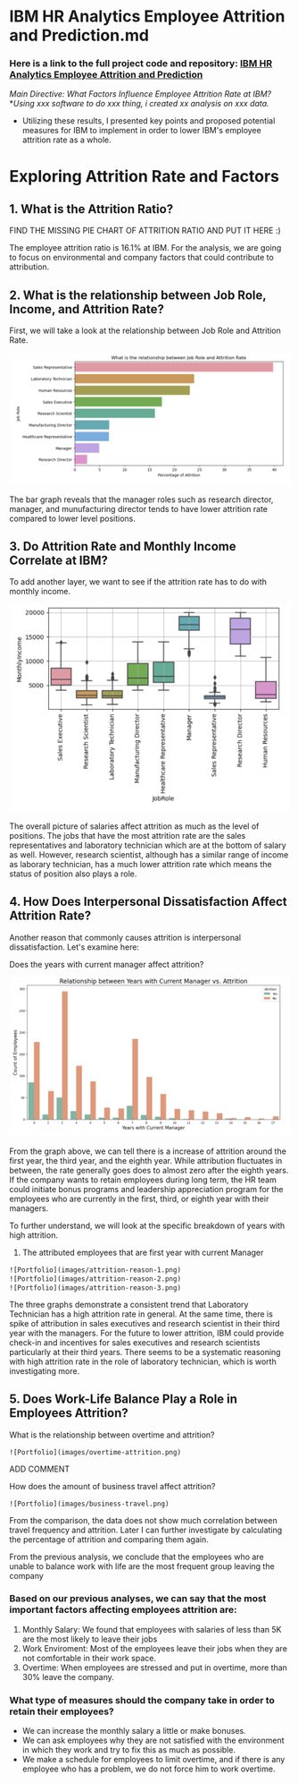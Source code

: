 # IBM HR Analytics Employee Attrition and Prediction.md
### Here is a link to the full project code and repository: <a href="https://github.com/yatongshi/IBM-HR-Analytics-Employee-Attrition-and-Performance/tree/main"> IBM HR Analytics Employee Attrition and Prediction </a>

_Main Directive: What Factors Influence Employee Attrition Rate at IBM?_
*_Using xxx software to do xxx thing, i created xx analysis on xxx data._
* Utilizing these results, I presented key points and proposed potential measures for IBM to implement in order to lower IBM's employee attrition rate as a whole. <br />
  
# Exploring Attrition Rate and Factors

## 1. What is the Attrition Ratio?

   FIND THE MISSING PIE CHART OF ATTRITION RATIO AND PUT IT HERE :)

The employee attrition ratio is 16.1% at IBM.
For the analysis, we are going to focus on environmental and company factors that could contribute to attribution.

## 2. What is the relationship between Job Role, Income, and Attrition Rate?

First, we will take a look at the relationship between Job Role and Attrition Rate.

 ![Portfolio](images/job-role.png)
 
The bar graph reveals that the manager roles such as research director, manager, and munufacturing director tends to have lower attrition rate compared to lower level positions.

## 3. Do Attrition Rate and Monthly Income Correlate at IBM?

To add another layer, we want to see if the attrition rate has to do with monthly income.

 ![Portfolio](images/monthly-income.png)

The overall picture of salaries affect attrition as much as the level of positions. The jobs that have the most attrition rate are the sales representatives and laboratory technician which are at the bottom of salary as well. However, research scientist, although has a similar range of income as laborary technician, has a much lower attrition rate which means the status of position also plays a role.

## 4. How Does Interpersonal Dissatisfaction Affect Attrition Rate?

Another reason that commonly causes attrition is interpersonal dissatisfaction. Let's examine here:

Does the years with current manager affect attrition?

 ![Portfolio](images/years-with-manager.png)

From the graph above, we can tell there is a increase of attrition around the first year, the third year, and the eighth year. While attribution fluctuates in between, the rate generally goes does to almost zero after the eighth years. If the company wants to retain employees during long term, the HR team could initiate bonus programs and leadership appreciation program for the employees who are currently in the first, third, or eighth year with their managers.

To further understand, we will look at the specific breakdown of years with high attrition.
  1. The attributed employees that are first year with current Manager
     
    ![Portfolio](images/attrition-reason-1.png)
    ![Portfolio](images/attrition-reason-2.png)
    ![Portfolio](images/attrition-reason-3.png)

The three graphs demonstrate a consistent trend that Laboratory Technician has a high attrition rate in general. At the same time, there is spike of attribution in sales executives and research scientist in their third year with the managers. For the future to lower attrition, IBM could provide check-in and incentives for sales executives and research scientists particularly at their third years. There seems to be a systematic reasoning with high attrition rate in the role of laboratory technician, which is worth investigating more.

## 5. Does Work-Life Balance Play a Role in Employees Attrition?

What is the relationship between overtime and attrition? 

    ![Portfolio](images/overtime-attrition.png)

ADD COMMENT

How does the amount of business travel affect attrition?

    ![Portfolio](images/business-travel.png)

From the comparison, the data does not show much correlation between travel frequency and attrition. Later I can further investigate by calculating the percentage of attrition and comparing them again.

From the previous analysis, we conclude that the employees who are unable to balance work with life are the most frequent group leaving the company 

### Based on our previous analyses, we can say that the most important factors affecting employees attrition are:

  1. Monthly Salary: We found that employees with salaries of less than 5K are the most likely to leave their jobs
  2. Work Enviroment: Most of the employees leave their jobs when they are not comfortable in their work space.
  3. Overtime: When employees are stressed and put in overtime, more than 30% leave the company.
     
### What type of measures should the company take in order to retain their employees?
* We can increase the monthly salary a little or make bonuses.
* We can ask employees why they are not satisfied with the environment in which they work and try to fix this as much as possible.
* We make a schedule for employees to limit overtime, and if there is any employee who has a problem, we do not force him to work overtime.
 


  
